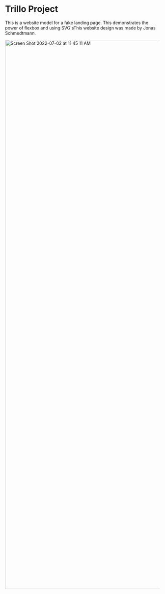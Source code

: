 
# Trillo Project

This is a website model for a fake landing page. This demonstrates the power of flexbox and using SVG'sThis website design was made by Jonas Schmedtmann.

<img width="1788" alt="Screen Shot 2022-07-02 at 11 45 11 AM" src="https://user-images.githubusercontent.com/49210329/177009215-8711cc6c-a870-47c3-92ff-f66c759df3a8.png">
